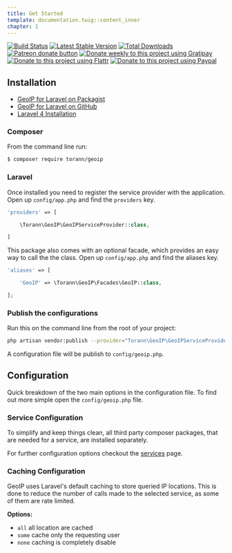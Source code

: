 ```yaml
---
title: Get Started
template: documentation.twig::content_inner
chapter: 1
---
```


[![Build Status](https://travis-ci.org/Torann/laravel-geoip.svg?branch=master)](https://travis-ci.org/Torann/laravel-geoip)
[![Latest Stable Version](https://poser.pugx.org/torann/geoip/v/stable.png)](https://packagist.org/packages/torann/geoip)
[![Total Downloads](https://poser.pugx.org/torann/geoip/downloads.png)](https://packagist.org/packages/torann/geoip)
[![Patreon donate button](https://img.shields.io/badge/patreon-donate-yellow.svg)](https://www.patreon.com/torann)
[![Donate weekly to this project using Gratipay](https://img.shields.io/badge/gratipay-donate-yellow.svg)](https://gratipay.com/~torann)
[![Donate to this project using Flattr](https://img.shields.io/badge/flattr-donate-yellow.svg)](https://flattr.com/profile/torann)
[![Donate to this project using Paypal](https://img.shields.io/badge/Donate-PayPal-green.svg)](https://www.paypal.com/cgi-bin/webscr?cmd=_s-xclick&hosted_button_id=4CJA2A97NPYVU)

## Installation

- [GeoIP for Laravel on Packagist](https://packagist.org/packages/torann/geoip)
- [GeoIP for Laravel on GitHub](https://github.com/Torann/laravel-geoip)
- [Laravel 4 Installation](https://github.com/Torann/laravel-geoip/tree/0.1.1)

### Composer

From the command line run:

```bash
$ composer require torann/geoip
```

### Laravel

Once installed you need to register the service provider with the application. Open up `config/app.php` and find the `providers` key.

```php
'providers' => [

    \Torann\GeoIP\GeoIPServiceProvider::class,

]
```

This package also comes with an optional facade, which provides an easy way to call the the class. Open up `config/app.php` and find the aliases key.

```php
'aliases' => [

    'GeoIP' => \Torann\GeoIP\Facades\GeoIP::class,

];
```

### Publish the configurations

Run this on the command line from the root of your project:

```bash
php artisan vendor:publish --provider="Torann\GeoIP\GeoIPServiceProvider" --tag=config
```

A configuration file will be publish to `config/geoip.php`.

## Configuration

Quick breakdown of the two main options in the configuration file. To find out more simple open the `config/geoip.php` file.

### Service Configuration

To simplify and keep things clean, all third party composer packages, that are needed for a service, are installed separately.

For further configuration options checkout the [services](/projects/laravel-geoip/doc/services.html) page.

### Caching Configuration

GeoIP uses Laravel's default caching to store queried IP locations. This is done to reduce the number of calls made to the selected service, as some of them are rate limited.

**Options:**

- `all` all location are cached
- `some` cache only the requesting user
- `none` caching is completely disable
